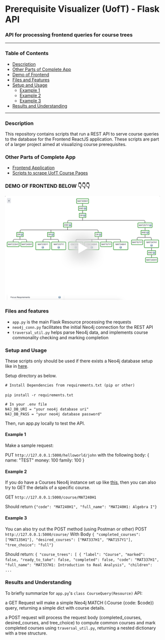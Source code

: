# Prerequisite Visualizer (UofT) - Flask API


### API for processing frontend queries for course trees

---

### Table of Contents
- [Description](#description)
- [Other Parts of Complete App](#other-parts-of-complete-app)
- [Demo of Frontend](#demo-of-frontend-below)
- [Files and Features](#files-and-features)
- [Setup and Usage](#setup-and-usage)
  - [Example 1](#example-1)
  - [Example 2](#example-2)
  - [Example 3](#example-3)
- [Results and Understanding](#results-and-understanding)

---

### Description

This repository contains scripts that run a REST API to serve course queries to the database for the Frontend ReactJS application. These scripts are part of a larger project aimed at visualizing course prerequisites.

### Other Parts of Complete App

- [Frontend Application](https://github.com/jerryq0101/uoft_proj_frontend)
- [Scripts to scrape UofT Course Pages](https://github.com/jerryq0101/uoft_proj_data_collect)

### DEMO OF FRONTEND BELOW 👇👇👇
<a href="https://www.loom.com/share/eb36ca35833e4d8d8d2c9bfcde9f4ceb" target="_blank">
  <img src="./public/demo_thumb.png" alt="VIDEO DEMO">
</a>

### Files and features

- `app.py` is the main Flask Resource processing the requests
- `neo4j_conn.py` facilitates the initial Neo4j connection for the REST API
- `traversal_util.py` helps parse Neo4j data, and implements course commonality checking and marking completion


### Setup and Usage

These scripts only should be used if there exists a Neo4j database setup like in [here](https://github.com/jerryq0101/uoft_proj_data_collect).


Setup directory as below.
```
# Install Dependencies from requirements.txt (pip or other)

pip install -r requirements.txt
```

```
# In your .env file
N4J_DB_URI = "your neo4j database uri"
N4J_DB_PASS = "your neo4j database password"
```

Then, run app.py locally to test the API.

#### Example 1
Make a sample request:

PUT `http://127.0.0.1:5000/helloworld/john`
with the following body:
{
  name: "TEST"
  money: 100
  family: 100
}

#### Example 2

If you do have a Courses Neo4j instance set up like [this](https://github.com/jerryq0101/uoft_proj_data_collect?tab=readme-ov-file#loading-the-neo4j-database-with-course-data), then you can also try to GET the details of a specific course.

GET `http://127.0.0.1:5000/course/MAT240H1`

Should return 
`{"code": "MAT240H1", "full_name": "MAT240H1: Algebra I"}`

#### Example 3

You can also try out the POST method (using Postman or other)
POST `http://127.0.0.1:5000/course/`
With Body 
`{
    "completed_courses": ["MAT135H1"],
    "desired_courses": ["MAT337H1", "MAT157Y1"],
    "tree_choice": "full"}`

Should return:
`{
    "course_trees": [
        {
            "label": "Course",
            "marked": false,
            "ready_to_take": false,
            "completed": false,
            "code": "MAT337H1",
            "full_name": "MAT337H1: Introduction to Real Analysis",
            "children": ...`

### Results and Understanding

To briefly summarize for `app.py`'s `class CourseQuery(Resource)` API:

a GET Request will make a simple Neo4j MATCH (:Course {code: $code}) query, returning a simple dict with course details.

a POST request will process the request body (completed_courses, desired_courses, and tree_choice) to compute common courses and mark completed courses using `traversal_util.py`, returning a nested dictionary with a tree structure.